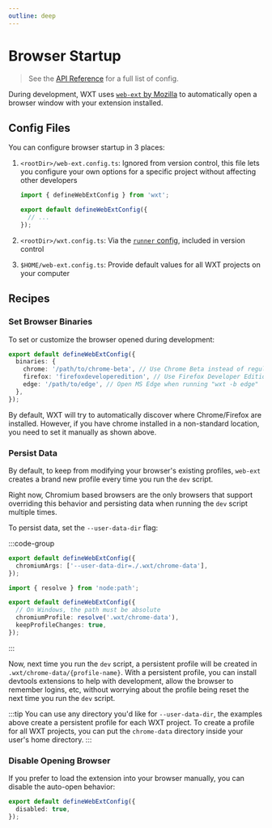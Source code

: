 ```yaml
---
outline: deep
---
```


# Browser Startup

> See the [API Reference](/api/reference/wxt/interfaces/WebExtConfig) for a full list of config.

During development, WXT uses [`web-ext` by Mozilla](https://www.npmjs.com/package/web-ext) to automatically open a browser window with your extension installed.

## Config Files

You can configure browser startup in 3 places:

1. `<rootDir>/web-ext.config.ts`: Ignored from version control, this file lets you configure your own options for a specific project without affecting other developers

   ```ts
   import { defineWebExtConfig } from 'wxt';

   export default defineWebExtConfig({
     // ...
   });
   ```

2. `<rootDir>/wxt.config.ts`: Via the [`runner` config](/api/reference/wxt/interfaces/InlineConfig#runner), included in version control
3. `$HOME/web-ext.config.ts`: Provide default values for all WXT projects on your computer

## Recipes

### Set Browser Binaries

To set or customize the browser opened during development:

```ts
export default defineWebExtConfig({
  binaries: {
    chrome: '/path/to/chrome-beta', // Use Chrome Beta instead of regular Chrome
    firefox: 'firefoxdeveloperedition', // Use Firefox Developer Edition instead of regular Firefox
    edge: '/path/to/edge', // Open MS Edge when running "wxt -b edge"
  },
});
```

By default, WXT will try to automatically discover where Chrome/Firefox are installed. However, if you have chrome installed in a non-standard location, you need to set it manually as shown above.

### Persist Data

By default, to keep from modifying your browser's existing profiles, `web-ext` creates a brand new profile every time you run the `dev` script.

Right now, Chromium based browsers are the only browsers that support overriding this behavior and persisting data when running the `dev` script multiple times.

To persist data, set the `--user-data-dir` flag:

:::code-group

```ts [Mac/Linux]
export default defineWebExtConfig({
  chromiumArgs: ['--user-data-dir=./.wxt/chrome-data'],
});
```

```ts [Windows]
import { resolve } from 'node:path';

export default defineWebExtConfig({
  // On Windows, the path must be absolute
  chromiumProfile: resolve('.wxt/chrome-data'),
  keepProfileChanges: true,
});
```

:::

Now, next time you run the `dev` script, a persistent profile will be created in `.wxt/chrome-data/{profile-name}`. With a persistent profile, you can install devtools extensions to help with development, allow the browser to remember logins, etc, without worrying about the profile being reset the next time you run the `dev` script.

:::tip
You can use any directory you'd like for `--user-data-dir`, the examples above create a persistent profile for each WXT project. To create a profile for all WXT projects, you can put the `chrome-data` directory inside your user's home directory.
:::

### Disable Opening Browser

If you prefer to load the extension into your browser manually, you can disable the auto-open behavior:

```ts
export default defineWebExtConfig({
  disabled: true,
});
```
